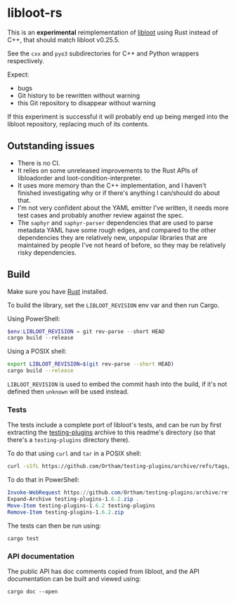 # libloot-rs

This is an **experimental** reimplementation of [libloot](https://github.com/loot/libloot) using Rust instead of C++, that should match libloot v0.25.5.

See the `cxx` and `pyo3` subdirectories for C++ and Python wrappers respectively.

Expect:

- bugs
- Git history to be rewritten without warning
- this Git repository to disappear without warning

If this experiment is successful it will probably end up being merged into the libloot repository, replacing much of its contents.

## Outstanding issues

- There is no CI.
- It relies on some unreleased improvements to the Rust APIs of libloadorder and loot-condition-interpreter.
- It uses more memory than the C++ implementation, and I haven't finished investigating why or if there's anything I can/should do about that.
- I'm not very confident about the YAML emitter I've written, it needs more test cases and probably another review against the spec.
- The `saphyr` and `saphyr-parser` dependencies that are used to parse metadata YAML have some rough edges, and compared to the other dependencies they are relatively new, unpopular libraries that are maintained by people I've not heard of before, so they may be relatively risky dependencies.

## Build

Make sure you have [Rust](https://www.rust-lang.org/) installed.

To build the library, set the `LIBLOOT_REVISION` env var and then run Cargo.

Using PowerShell:

```powershell
$env:LIBLOOT_REVISION = git rev-parse --short HEAD
cargo build --release
```

Using a POSIX shell:

```sh
export LIBLOOT_REVISION=$(git rev-parse --short HEAD)
cargo build --release
```

`LIBLOOT_REVISION` is used to embed the commit hash into the build, if it's not defined then `unknown` will be used instead.

### Tests

The tests include a complete port of libloot's tests, and can be run by first extracting the [testing-plugins](https://github.com/Ortham/testing-plugins) archive to this readme's directory (so that there's a `testing-plugins` directory there).

To do that using `curl` and `tar` in a POSIX shell:

```sh
curl -sSfL https://github.com/Ortham/testing-plugins/archive/refs/tags/1.6.2.tar.gz | tar -xz --strip=1 --one-top-level=testing-plugins
```

To do that in PowerShell:

```powershell
Invoke-WebRequest https://github.com/Ortham/testing-plugins/archive/refs/tags/1.6.2.zip -OutFile testing-plugins-1.6.2.zip
Expand-Archive testing-plugins-1.6.2.zip .
Move-Item testing-plugins-1.6.2 testing-plugins
Remove-Item testing-plugins-1.6.2.zip
```

The tests can then be run using:

```
cargo test
```

### API documentation

The public API has doc comments copied from libloot, and the API documentation can be built and viewed using:

```
cargo doc --open
```
